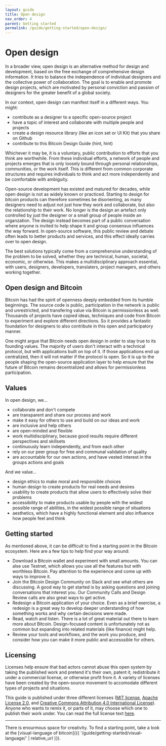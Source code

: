 ```yaml
---
layout: guide
title: Open design
nav_order: 4
parent: Getting started
permalink: /guide/getting-started/open-design/
---
```


<!--

Editor's notes

Explain what open design is
Why it is worthwhile
- Different way of design that leads to different results
- Individual independence
- Global collaboration
Levels
- Our own role in the "world"
- Publishing something for others to use
- Cross-project collaboration
- Project-specific collaboration
Examples in Bitcoin Design
- Guide
- Johns exploring CoinJoins with Wasabi and wider bitcoin audience (cross-project)
- Bosch working with Bitcoin Core GUI (project-specific)

Ideas
- Add quotes and stories from designers

-->

# Open design

In a broader view, open design is an alternative method for design and development, based on the free exchange of comprehensive design information. It tries to balance the independence of individual designers and the collective power of collaboration. The goal is to enable and promote design projects, which are motivated by personal conviction and passion of designers for the greater benefit of a global society.

In our context, open design can manifest itself in a different ways. You might:

* contribute as a designer to a specific open-source project
* have a topic of interest and collaborate with multiple people and projects
* create a design resource library (like an icon set or UI Kit) that you share on Github
* contribute to this Bitcoin Design Guide (hint, hint)

Whichever it may be, it is a voluntary, public contribution to efforts that you think are worthwhile. From these individual efforts, a network of people and projects emerges that is only loosely bound through personal relationships, communities, or the work itself. This is different from common corporate structures and requires individuals to think and act more independently and be comfortable with ambiguity.

Open-source development has existed and matured for decades, while open design is not as widely known or practiced. Starting to design for bitcoin products can therefore sometimes be disorienting, as many designers need to adjust not just how they work and collaborate, but also the relationship to their work. No longer is the design an artefact only controlled by just the designer or a small group of people inside an organzation. The design instead becomes part of a public conversation where anyone is invited to help shape it and group consensus influences the way forward. In open-source software, this public review and debate often leads to better products and services, and this effect ideally carries over to open design.

The best solutions typically come from a comprehensive understanding of the problem to be solved, whether they are technical, human, societal, economic, or otherwise. This makes a multidisciplinary approach essential, with users, designers, developers, translaters, project managers, and others working together.

##  Open design and Bitcoin

Bitcoin has had the spirit of openness deeply embedded from its humble beginnings. The source code is public, participation in the network is public and unrestricted, and transfering value via Bitcoin is permissionless as well. Thousands of projects have copied ideas, techniques and code from Bitcoin to experiment and explore different directions. So it provides a fantastic foundation for designers to also contribute in this open and participatory manner.

One might argue that Bitcoin needs open design in order to stay true to its founding values. The majority of users don't interact with a technical protocol, but with applications built on top of it. If those applications end up centralized, then it will not matter if the protocol is open. So it is up to the people shaping the open-source application layer to help ensure that the future of Bitcoin remains decentralized and allows for permissionless participation.

## Values

In open design, we... 

- collaborate and don't compete
- are transparent and share our process and work
- make it easy for others to use and build on our ideas and work
- are inclusive and help others
- are open-minded and flexible 
- work multidisciplinary, because good results require different perspectives and skillsets
- continuously learn independently, and from each other
- rely on our peer group for free and communal validation of quality
- are accountable for our own actions, and have vested interest in the groups actions and goals

And we value...

- design ethics to make moral and responsible choices
- human design to create products for real needs and desires
- usability to create products that allow users to effectively solve their problems
- accessibility to make products usable by people with the widest possible range of abilities, in the widest possible range of situations
- aesthetics, which have a highly functional element and also influence how people feel and think

## Getting started

As mentioned above, it can be difficult to find a starting point in the Bitcoin ecosystem. Here are a few tips to help find your way around:

- Download a Bitcoin wallet and experiment with small amounts. You can alse use Testnet, which allows you use all the features but with worthless Bitcoin. Pay attention to the experience and come up with ways to improve it.
- Join the Bitcoin Design Community on Slack and see what others are discussing. A good way to get started is by asking questions and joining conversations that interest you. Our Community Calls and Design Review calls are also great ways to get active.
- Redesign a Bitcoin application of your choice. Even as a brief exercise, a redesign is a great way to develop deeper understanding of how something works and why certain decisions were made.
- Read, watch and listen. There is a lot of great material out there to learn more about Bitcoin. Design-focused content is unfortunately not as common but expanding into related materials (like finance) might help.
- Review your tools and workflows, and the work you produce, and consider how you can make it more public and accesssible for others.

## Licensing

Licenses help ensure that bad actors cannot abuse this open system by taking the published work and pretend it's their own, patent it, redistribute it under a commercial license, or otherwise profit from it. A variety of licenses have been created by the open-source movement to accomodate different types of projects and situations.

This guide is published under three different licenses ([MIT license](LICENSE-MIT), [Apache License 2.0](LICENSE-APACHE), and [Creative Commons Attribution 4.0 International License](LICENSE-CC-BY)). Anyone who wants to remix it, or parts of it, may choose which one to publish their work under. You can read the full license text [here](LICENSE).

---

There is enourmous space for creativity. To find a starting point, take a look at the [visual-language of bitcoin]({{ '/guide/getting-started/visual-language/' | relative_url }}).
